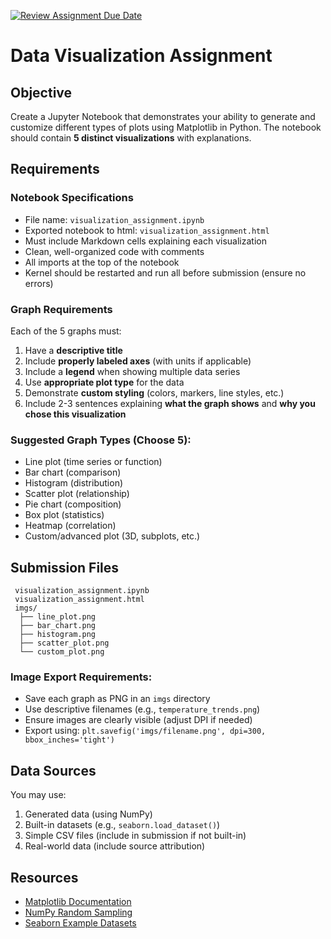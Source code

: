 [![Review Assignment Due Date](https://classroom.github.com/assets/deadline-readme-button-22041afd0340ce965d47ae6ef1cefeee28c7c493a6346c4f15d667ab976d596c.svg)](https://classroom.github.com/a/G1ubw-LB)
# Data Visualization Assignment

## Objective
Create a Jupyter Notebook that demonstrates your ability to generate and customize different types of plots using Matplotlib in Python. The notebook should contain **5 distinct visualizations** with explanations.

## Requirements

### Notebook Specifications
- File name: `visualization_assignment.ipynb`
- Exported notebook to html: `visualization_assignment.html`
- Must include Markdown cells explaining each visualization
- Clean, well-organized code with comments
- All imports at the top of the notebook
- Kernel should be restarted and run all before submission (ensure no errors)

### Graph Requirements
Each of the 5 graphs must:
1. Have a **descriptive title**
2. Include **properly labeled axes** (with units if applicable)
3. Include a **legend** when showing multiple data series
4. Use **appropriate plot type** for the data
5. Demonstrate **custom styling** (colors, markers, line styles, etc.)
6. Include 2-3 sentences explaining **what the graph shows** and **why you chose this visualization**

### Suggested Graph Types (Choose 5):
- Line plot (time series or function)
- Bar chart (comparison)
- Histogram (distribution)
- Scatter plot (relationship)
- Pie chart (composition)
- Box plot (statistics)
- Heatmap (correlation)
- Custom/advanced plot (3D, subplots, etc.)

## Submission Files

```
 visualization_assignment.ipynb
 visualization_assignment.html
 imgs/
  ├── line_plot.png
  ├── bar_chart.png
  ├── histogram.png
  ├── scatter_plot.png
  └── custom_plot.png
```

### Image Export Requirements:
- Save each graph as PNG in an `imgs` directory
- Use descriptive filenames (e.g., `temperature_trends.png`)
- Ensure images are clearly visible (adjust DPI if needed)
- Export using: `plt.savefig('imgs/filename.png', dpi=300, bbox_inches='tight')`

## Data Sources
You may use:
1. Generated data (using NumPy)
2. Built-in datasets (e.g., `seaborn.load_dataset()`)
3. Simple CSV files (include in submission if not built-in)
4. Real-world data (include source attribution)

## Resources
- [Matplotlib Documentation](https://matplotlib.org/stable/contents.html)
- [NumPy Random Sampling](https://numpy.org/doc/stable/reference/random/index.html)
- [Seaborn Example Datasets](https://seaborn.pydata.org/generated/seaborn.load_dataset.html)
